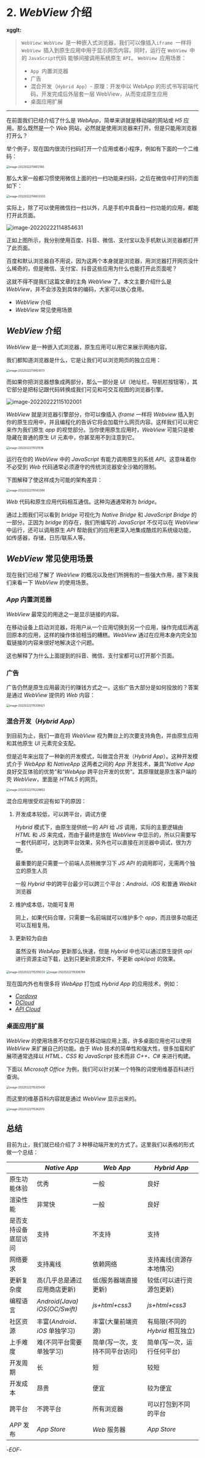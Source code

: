 # 2. *WebView* 介绍

**xgglt:**

> `WebView`: `WebView `是一种嵌入式浏览器，我们可以像插入`iframe `一样将 `WebView `插入到原生应用中用于显示网页内容。同时，运行在 `WebView `中的 `JavaScript`代码 能够间接调用系统原生 `API`。
> `WebView `应用场景：
>
> - `App `内置浏览器
> - 广告
> - 混合开发（`Hybrid App`）- 原理：开发中以 WebApp 的形式书写前端代码，开发完成后外层套一层 WebView，从而变成原生应用
> - 桌面应用扩展

------------

在前面我们已经介绍了什么是 *WebApp*，简单来讲就是移动端的网站或 *H5* 应用。那么既然是一个 *Web* 网站，必然就是使用浏览器来打开。但是只能用浏览器打开么？

举个例子，现在国内很流行扫码打开一个应用或者小程序，例如有下面的一个二维码： 

<img src="https://xiejie-typora.oss-cn-chengdu.aliyuncs.com/2022-02-22-034812.png" alt="image-20220222114812180" style="zoom:50%;" />

那么大家一般都习惯使用微信上面的扫一扫功能来扫码，之后在微信中打开的页面如下：

<img src="https://xiejie-typora.oss-cn-chengdu.aliyuncs.com/2022-02-22-034834.png" alt="image-20220222114833333" style="zoom:50%;" />

实际上，除了可以使用微信扫一扫以外，凡是手机中具备扫一扫功能的应用，都能打开此页面。

![image-20220222114854631](https://xiejie-typora.oss-cn-chengdu.aliyuncs.com/2022-02-22-034855.png)

正如上图所示，我分别使用百度、抖音、微信、支付宝以及手机默认浏览器都打开了此页面。

百度和默认浏览器自不用说，因为这两个本身就是浏览器，用浏览器打开网页没什么稀奇的，但是微信、支付宝、抖音这些应用为什么也能打开此页面呢？

这就不得不提我们这篇文章的主角 *WebView* 了。本文主要介绍什么是 *WebView*，并不会涉及到具体的编码，大家可以放心食用。

- *WebView* 介绍
- *WebView* 常见使用场景



## *WebView* 介绍

*WebView* 是一种嵌入式浏览器，原生应用可以用它来展示网络内容。

我们都知道浏览器是什么，它是让我们可以浏览网页的独立应用：

<img src="https://xiejie-typora.oss-cn-chengdu.aliyuncs.com/2022-02-22-034925.png" alt="image-20220222114924513" style="zoom:50%;" />

而如果你把浏览器想象成两部分，那么一部分是 *UI*（地址栏，导航栏按钮等），其它部分是把标记跟代码转换成我们可见和可交互视图的浏览器引擎。

![image-20220222115102001](https://xiejie-typora.oss-cn-chengdu.aliyuncs.com/2022-02-22-035102.png)

*WebView* 就是浏览器引擎部分，你可以像插入 *iframe* 一样将 *Webview* 插入到你的原生应用中，并且编程化的告诉它将会加载什么网页内容。这样我们可以用它来作为我们原生 *app* 的视觉部分。当你使用原生应用时，*WebView* 可能只是被隐藏在普通的原生 *UI* 元素中，你甚至用不到注意到它。

<img src="https://xiejie-typora.oss-cn-chengdu.aliyuncs.com/2022-02-22-035122.png" alt="image-20220222115121519" style="zoom:50%;" />

运行在你的 *WebView* 中的 *JavaScript* 有能力调用原生的系统 *API*。这意味着你不必受到 *Web* 代码通常必须遵守的传统浏览器安全沙箱的限制。

下图解释了使这样成为可能的架构差异：

<img src="https://xiejie-typora.oss-cn-chengdu.aliyuncs.com/2022-02-22-035143.png" alt="image-20220222115143384" style="zoom:50%;" />

*Web* 代码和原生应用代码相互通信。这种沟通通常称为 *bridge*。

通过上图我们可以看到 *bridge* 可视化为 *Native Bridge* 和 *JavaScript Bridge* 的一部分。正因为 *bridge* 的存在，我们所编写的 *JavaScript* 不仅可以在 *WebView* 中运行，还可以调用原生 *API* 帮助我们的应用更深入地集成酷炫的系统级功能，如传感器，存储，日历/联系人等。

## *WebView* 常见使用场景

现在我们已经了解了 *WebView* 的概况以及他们所拥有的一些强大作用，接下来我们来看一下 *WebView* 的使用场景。

### *App* 内置浏览器

*WebView* 最常见的用途之一是显示链接的内容。

在移动设备上启动浏览器，将用户从一个应用切换到另一个应用，操作完成后再返回原本的应用，这样的操作体验相当的糟糕。*WebView* 通过在应用本身内完全加载链接的内容来很好地解决这个问题。

这也解释了为什么上面提到的抖音、微信、支付宝都可以打开那个页面。

### 广告

广告仍然是原生应用最流行的赚钱方式之一。这些广告大部分是如何投放的？答案是通过 *WebView* 提供的 *Web* 内容：

<img src="https://xiejie-typora.oss-cn-chengdu.aliyuncs.com/2022-02-22-035208.png" alt="image-20220222115208421" style="zoom:50%;" />



### 混合开发（*Hybrid App*）

到目前为止，我们一直在将 *WebView* 视为舞台上的次要支持角色，并由原生应用和其他原生 *UI* 元素完全支配。

但是近年来出现了一种新的开发模式，叫做混合开发（*Hybrid App*）。这种开发模式介于 *WebApp* 和 *NativeApp* 这两者之间的 *App* 开发技术，兼具“*Native App* 良好交互体验的优势”和“*WebApp* 跨平台开发的优势”。其原理就是原生客户端的壳 *WebView*，里面是 *HTML5* 的网页。

<img src="https://xiejie-typora.oss-cn-chengdu.aliyuncs.com/2022-02-22-035228.png" alt="image-20220222115228652" style="zoom:50%;" />

混合应用很受欢迎有如下的原因：

1. 开发成本较低，可以跨平台，调试方便

    *Hybrid* 模式下，由原生提供统一的 *API* 给 *JS* 调用，实际的主要逻辑由 *HTML* 和 *JS* 来完成，而由于最终是放在 *WebView* 中显示的，所以只需要写一套代码即可，达到跨平台效果，另外也可以直接在浏览器中调试，很为方便。

    最重要的是只需要一个前端人员稍微学习下 *JS API* 的调用即可，无需两个独立的原生人员

    一般 *Hybrid* 中的跨平台最少可以跨三个平台：*Android、iOS* 和普通 *Webkit* 浏览器

2. 维护成本低，功能可复用

    同上，如果代码合理，只需要一名前端就可以维护多个 *app*，而且很多功能还可以互相复用。

3. 更新较为自由

    虽然没有 *WebApp* 更新那么快速，但是 *Hybrid* 中也可以通过原生提供 *api* 进行资源主动下载，达到只更新资源文件，不更新 *apk(ipa)* 的效果。



<img src="https://xiejie-typora.oss-cn-chengdu.aliyuncs.com/2022-02-22-035255.png" alt="image-20220222115255033" style="zoom:50%;" />

<img src="https://xiejie-typora.oss-cn-chengdu.aliyuncs.com/2022-02-22-035306.png" alt="image-20220222115306789" style="zoom:50%;" />

现在国内外也有很多将 *WebApp* 打包成 *Hybrid App* 的应用技术，例如：

- [*Cordova*](https://cordova.apache.org/)
- [*DCloud*](https://dcloud.io/)
- [*API Cloud*](https://www.apicloud.com/)

### 桌面应用扩展

*WebView* 的使用场景不仅仅只是在移动端应用上面，许多桌面应用也可以使用 *WebView* 来扩展自己的功能。由于 *Web* 技术的简单性和强大性，很多加载和扩展项通常选择以 *HTML、CSS* 和 *JavaScript* 技术而非 *C++、C#* 来进行构建。

下面以 *Microsoft Office* 为例，我们可以针对某一个特殊的词使用维基百科进行查询。

<img src="https://xiejie-typora.oss-cn-chengdu.aliyuncs.com/2022-02-22-035325.png" alt="image-20220222115325430" style="zoom:50%;" />

而这里的维基百科内容就是通过 *WebView* 显示出来的。

<img src="https://xiejie-typora.oss-cn-chengdu.aliyuncs.com/2022-02-22-035343.png" alt="image-20220222115342513" style="zoom:50%;" />

## 总结

目前为止，我们就已经介绍了 *3* 种移动端开发的方式了。这里我们以表格的形式做一个总结：

|                      | *Native App*                  | *Web App*                      | *Hybrid App*                     |
| -------------------- | ----------------------------- | ------------------------------ | -------------------------------- |
| 原生功能体验         | 优秀                          | 一般                           | 良好                             |
| 渲染性能             | 非常快                        | 一般                           | 良好                             |
| 是否支持设备底层访问 | 支持                          | 不支持                         | 支持                             |
| 网络要求             | 支持离线                      | 依赖网络                       | 支持离线(资源存本地情况)         |
| 更新复杂度           | 高(几乎总是通过应用商店更新)  | 低(服务器端直接更新)           | 较低(可以进行资源包更新)         |
| 编程语言             | *Android(Java) iOS(OC/Swift)* | *js+html+css3*                 | *js+html+css3*                   |
| 社区资源             | 丰富(*Android、iOS* 单独学习) | 丰富(大量前端资源)             | 有局限(不同的 *Hybrid* 相互独立) |
| 上手难度             | 难(不同平台需要单独学习)      | 简单(写一次，支持不同平台访问) | 简单(写一次，运行任何平台)       |
| 开发周期             | 长                            | 短                             | 较短                             |
| 开发成本             | 昂贵                          | 便宜                           | 较为便宜                         |
| 跨平台               | 不跨平台                      | 所有浏览器                     | 可以打包到不同的平台             |
| *APP* 发布           | *App Store*                   | *Web* 服务器                   | *App Store*                      |


-*EOF*-